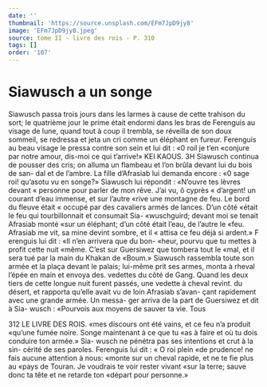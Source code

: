 ```yaml
---
date: ''
thumbnail: 'https://source.unsplash.com/EFm7JpD9jy8'
image: 'EFm7JpD9jy8.jpeg'
source: tome II - livre des rois - P. 310
tags: []
order: '107'
---
```


# Siawusch a un songe

Siawusch passa trois jours dans les larmes à cause de cette trahison du sort; le quatrième jour le prime était endormi dans les bras de Ferenguis au visage de lune, quand tout à coup il trembla, se réveilla de son doux sommeil, se redressa et jeta un cri comme un éléphant en fureur. Ferenguis au beau visage le pressa contre son sein et lui dit : «0 roil je t’en «conjure par notre amour, dis-moi ce qui t’arrive!»
KEI KAOUS. 3H Siawusch continua de pousser des cris; on alluma
un flambeau et l’on brûla devant lui du bois de san- dal et de l’ambre. La fille d’Afrasiab lui demanda encore : «0 sage roi! qu’asotu vu en songe?»
Siawusch lui répondit : «N’ouvre tes lèvres devant
« personne pour parler de mon rêve. J’ai vu, ô cyprès
« d’argent! un courant d’eau immense, et sur l’autre
«rive une montagne de feu. Le bord du fleuve était « occupé par des cavaliers armés de lances. D’un côté
«était le feu qui tourbillonnait et consumait Sia- «wuschguird; devant moi se tenait Afrasiab monté «sur un éléphant; d’un côté était l’eau, de l’autre le
«feu. Afrasiab me vit, sa mine devint sombre, et il « attisa ce feu déjà si ardent.»
F erenguis lui dit : «Il n’en arrivera que du bon-
«heur, pourvu que tu mettes à profit cette nuit «même. C’est sur Guersiwez que tombera tout le
«mal, et il sera tué par la main du Khakan de «Boum.»
Siawusch rassembla toute son armée et la plaça devant le palais; lui-même prit ses armes, monta à rheval l’épée en main et envoya des. vedettes du côté
de Gang. Quand les deux tiers de cette longue nuit furent passés, une vedette à cheval revint. du désert,
et rapporta qu’elle avait vu de loin Afrasiab s’avan-
çant rapidement avec une grande armée. Un messa-
ger arriva de la part de Guersiwez et dit à Sia- wusch : «Pourvois aux moyens de sauver ta vie. Tous

312 LE LIVRE DES ROIS. «mes discours ont été vains, et ce feu n’a produit
«qu’une fumée noire. Songe maintenant à ce que tu
«as à faire et où tu dois conduire ton armée.» Sia- wusch ne pénétra pas ses intentions et crut à la sin- cérité de ses paroles. Ferenguis lui dit : « O roi plein «de prudence! ne fais aucune attention à nous: «monte sur un cheval rapide, et ne te fie plus au «pays de Touran. Je voudrais te voir rester vivant «sur la terre; sauve donc ta tête et ne retarde ton «départ pour personne.»
